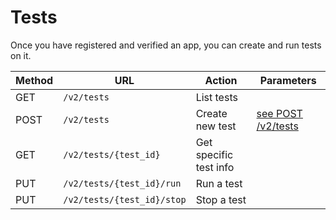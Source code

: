 # Tests

Once you have registered and verified an app, you can create and run tests on it.

<table class="table">
  <thead>
    <tr>
      <th>Method</th>
      <th>URL</th>
      <th>Action</th>
      <th>Parameters</th>
    </tr>
  </thead>
  <tbody>
    <tr>
      <td>GET</td>
      <td><code>/v2/tests</code></td>
      <td>List tests</td>
      <td></td>
    </tr>
    <tr>
      <td>POST</td>
      <td><code>/v2/tests</code></td>
      <td>Create new test</td>
      <td><a href="/api/v2/post/tests.html#test-options">see POST /v2/tests</a></td>
    </tr>
    <tr>
      <td>GET</td>
      <td><code>/v2/tests/{test_id}</code></td>
      <td>Get specific test info</td>
      <td></td>
    </tr>
    <tr>
      <td>PUT</td>
      <td><code>/v2/tests/{test_id}/run</code></td>
      <td>Run a test</td>
      <td></td>
    </tr>
    <tr>
      <td>PUT</td>
      <td><code>/v2/tests/{test_id}/stop</code></td>
      <td>Stop a test</td>
      <td></td>
    </tr>
  </tbody>
</table>

